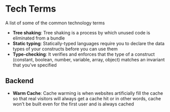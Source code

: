 # Tech Terms
A list of some of the common technology terms

- **Tree shaking**: Tree shaking is a process by which unused code is eliminated from a bundle
- **Static typing**: Statically-typed languages require you to declare the data types of your constructs before you can use them
- **Type-checking**: It verifies and enforces that the type of a construct (constant, boolean, number, variable, array, object) matches an invariant that you’ve specified


## Backend
- **Warm Cache**: Cache warming is when websites artificially fill the cache so that real visitors will always get a cache hit or in other words, cache won't be built even for the first user and is always cached
